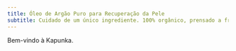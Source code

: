 ```yaml
---
title: Óleo de Argão Puro para Recuperação da Pele
subtitle: Cuidado de um único ingrediente. 100% orgânico, prensado a frio e sem perfume.
---
```


Bem-vindo à Kapunka.

